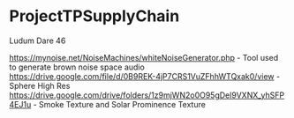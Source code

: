 # ProjectTPSupplyChain
Ludum Dare 46

https://mynoise.net/NoiseMachines/whiteNoiseGenerator.php - Tool used to generate brown noise space audio
https://drive.google.com/file/d/0B9REK-4jP7CRS1VuZFhhWTQxak0/view - Sphere High Res
https://drive.google.com/drive/folders/1z9mjWN2o0O95gDel9VXNX_yhSFP4EJ1u - Smoke Texture and Solar Prominence Texture
